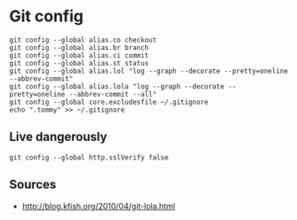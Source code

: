 # Git config

```
git config --global alias.co checkout
git config --global alias.br branch
git config --global alias.ci commit
git config --global alias.st status
git config --global alias.lol "log --graph --decorate --pretty=oneline --abbrev-commit"
git config --global alias.lola "log --graph --decorate --pretty=oneline --abbrev-commit --all"
git config --global core.excludesfile ~/.gitignore
echo ".tommy" >> ~/.gitignore
```

## Live dangerously
```
git config --global http.sslVerify false
```

## Sources
* http://blog.kfish.org/2010/04/git-lola.html